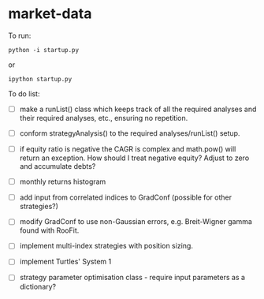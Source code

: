 # market-data

To run:

```bsh
python -i startup.py
```

or

```bsh
ipython startup.py
```

To do list:
- [ ] make a runList() class which keeps track of all the required analyses and their required analyses, etc., ensuring no repetition.
- [ ] conform strategyAnalysis() to the required analyses/runList() setup.
- [ ] if equity ratio is negative the CAGR is complex and math.pow() will return an exception. How should I treat negative equity? Adjust to zero and accumulate debts?
- [ ] monthly returns histogram
- [ ] add input from correlated indices to GradConf (possible for other strategies?)
- [ ] modify GradConf to use non-Gaussian errors, e.g. Breit-Wigner gamma found with RooFit.
- [ ] implement multi-index strategies with position sizing.
- [ ] implement Turtles' System 1
- [ ] strategy parameter optimisation class - require input parameters as a dictionary?

